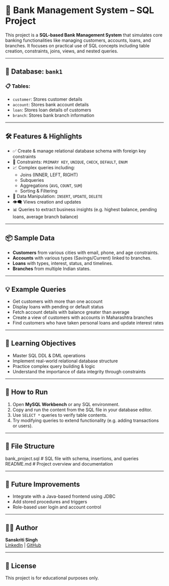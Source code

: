 # 🏦 Bank Management System – SQL Project

This project is a **SQL-based Bank Management System** that simulates core banking functionalities like managing customers, accounts, loans, and branches. It focuses on practical use of SQL concepts including table creation, constraints, joins, views, and nested queries.

---

## 📂 Database: `bank1`

### 📋 Tables:
- `customer`: Stores customer details
- `account`: Stores bank account details
- `loan`: Stores loan details of customers
- `branch`: Stores bank branch information

---

## 🛠️ Features & Highlights

- ✅ Create & manage relational database schema with foreign key constraints
- 🔐 Constraints: `PRIMARY KEY`, `UNIQUE`, `CHECK`, `DEFAULT`, `ENUM`
- 📈 Complex queries including:
  - Joins (INNER, LEFT, RIGHT)
  - Subqueries
  - Aggregations (`AVG`, `COUNT`, `SUM`)
  - Sorting & Filtering
- 🔄 Data Manipulation: `INSERT`, `UPDATE`, `DELETE`
- 👁️‍🗨️ Views creation and updates
- 📊 Queries to extract business insights (e.g. highest balance, pending loans, average branch balance)

---

## 📦 Sample Data

- **Customers** from various cities with email, phone, and age constraints.
- **Accounts** with various types (Savings/Current) linked to branches.
- **Loans** with types, interest, status, and timelines.
- **Branches** from multiple Indian states.

---

## 💡 Example Queries

- Get customers with more than one account
- Display loans with pending or default status
- Fetch account details with balance greater than average
- Create a view of customers with accounts in Maharashtra branches
- Find customers who have taken personal loans and update interest rates

---

## 🧠 Learning Objectives

- Master SQL DDL & DML operations
- Implement real-world relational database structure
- Practice complex query building & logic
- Understand the importance of data integrity through constraints

---

## 🧪 How to Run

1. Open **MySQL Workbench** or any SQL environment.
2. Copy and run the content from the SQL file in your database editor.
3. Use `SELECT *` queries to verify table contents.
4. Try modifying queries to extend functionality (e.g. adding transactions or users).

---

## 📁 File Structure
bank_project.sql # SQL file with schema, insertions, and queries
README.md # Project overview and documentation

---

## 🚀 Future Improvements

- Integrate with a Java-based frontend using JDBC
- Add stored procedures and triggers
- Role-based user login and account control

---

## 🧑‍💻 Author

**Sanskriti Singh**  
[LinkedIn](https://www.linkedin.com/in/sanskriti-singh-787688262) | [GitHub](https://github.com/01Sanskriti)

---

## 📜 License

This project is for educational purposes only.

